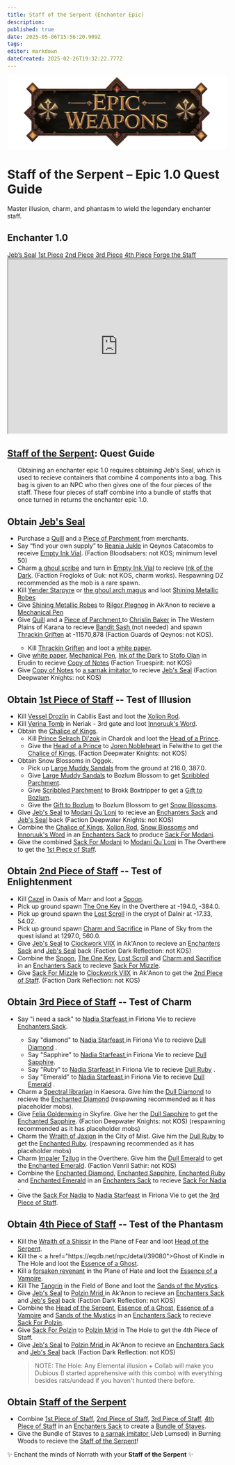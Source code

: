 ```yaml
---
title: Staff of the Serpent (Enchanter Epic)
description: 
published: true
date: 2025-05-06T15:56:20.909Z
tags: 
editor: markdown
dateCreated: 2025-02-26T19:32:22.777Z
---
```


<!-- ───────────── Enchanter Epic 1.0 – Staff of the Serpent ───────────── -->
<div class="page-container">

  <!-- Header ------------------------------------------------------- -->
  <div class="hero-card">
    <img src="/epicweapons.webp" alt="Epic Enchanter Weapons Banner" class="hero-img">
    <h1 class="hero-title">Staff of the Serpent – Epic 1.0 Quest Guide</h1>
    <p class="hero-sub">Master illusion, charm, and phantasm to wield the legendary enchanter staff.</p>
  </div>

  <!-- Original top-level heading kept intact ----------------------- -->
  <h2 id="top" class="quest-card">Enchanter 1.0</h2>

  <!-- Quick-Nav ---------------------------------------------------- -->
  <nav class="toc-nav">
    <a href="#jeb">Jeb’s Seal</a>
    <a href="#piece1">1st Piece</a>
    <a href="#piece2">2nd Piece</a>
    <a href="#piece3">3rd Piece</a>
    <a href="#piece4">4th Piece</a>
    <a href="#final">Forge the Staff</a>
  </nav>

  <!-- Item Preview ------------------------------------------------- -->
  <iframe src="https://eqdb.net/item/detail/2010650" width="100%" height="400"></iframe>

  <!-- Entire original content starts here ------------------------- -->

  <div class="quest-card" id="intro">
<h2><a href="https://eqdb.net/item/detail/2010650">Staff of the Serpent</a>: Quest Guide</h2>
<ul>
Obtaining an enchanter epic 1.0 requires obtaining Jeb's Seal, which is used to recieve containers that combine 4 components into a bag. This bag is given to an NPC who then gives one of the four pieces of the staff. These four pieces of staff combine into a bundle of staffs that once turned in returns the enchanter epic 1.0.
  </ul>
  </div>

<!-- ────────── Jeb’s Seal ────────── -->
<div class="quest-card" id="jeb">
<h2>Obtain <a href="https://eqdb.net/item/detail/10604">Jeb's Seal</a></h2>
<ul>
<li> Purchase a <a href="https://eqdb.net/item/detail/13051">Quill</a> and a <a href="https://eqdb.net/item/detail/13063"> Piece of Parchment </a> from merchants.</li>
<li> Say “find your own supply” to <a href="https://eqdb.net/npc/detail/45082">Reania Jukle</a> in Qeynos Catacombs to receive <a href="https://eqdb.net/item/detail/10626">Empty Ink Vial</a>. (Faction Bloodsabers: not KOS; minimum level 50) </li>
<li> Charm <a href="https://eqdb.net/npc/detail/66170"> a ghoul scribe</a> and turn in <a href="https://eqdb.net/item/detail/10626">Empty Ink Vial</a> to recieve <a href="https://eqdb.net/item/detail/10601">Ink of the Dark</a>. (Faction  Frogloks of Guk: not KOS, charm works). Respawning DZ recommended as the mob is a rare spawn. </li>
<li>Kill <a href="https://eqdb.net/npc/detail/56012">Yender Starpyre</a> or  <a href="https://eqdb.net/npc/detail/66156">the ghoul arch magus</a> and loot <a href="https://eqdb.net/item/detail/1360">Shining Metallic Robes</a> </li>
<li> Give <a href="https://eqdb.net/item/detail/1360">Shining Metallic Robes</a> to <a href=" https://eqdb.net/npc/detail/55121">Rilgor Plegnog</a> in Ak’Anon to recieve a <a href="https://eqdb.net/item/detail/10600"> Mechanical Pen</a> </li>
<li> Give <a href="https://eqdb.net/item/detail/13051">Quill</a> and a <a href="https://eqdb.net/item/detail/13063"> Piece of Parchment </a> to <a href="https://eqdb.net/npc/detail/12074">Chrislin Baker</a> in The Western Plains of Karana to recieve <a href="https://eqdb.net/item/detail/12100">Bandit Sash
  </a> (not needed) and spawn <a href="https://eqdb.net/npc/detail/12172">Thrackin Griften</a> at -11570,878 (Faction Guards of Qeynos: not KOS).</li> 
  <ul>
  <li>Kill <a href="https://eqdb.net/npc/detail/12172">Thrackin Griften</a> and loot a <a href="https://eqdb.net/item/detail/10602"> white paper</a>.</li>
  </ul>
  <li> Give <a href="https://eqdb.net/item/detail/10602"> white paper</a>, <a href="https://eqdb.net/item/detail/10600"> Mechanical Pen</a>, <a href="https://eqdb.net/item/detail/10601">Ink of the Dark</a> to <a href="https://eqdb.net/npc/detail/24013">Stofo Olan</a> in Erudin to recieve <a href="https://eqdb.net/item/detail/10603"> Copy of Notes</a> 
 (Faction Truespirit: not KOS)</li>
 <li>Give <a href="https://eqdb.net/item/detail/10603"> Copy of Notes</a> to <a href="https://eqdb.net/npc/detail/87065">a sarnak imitator
 </a> to recieve <a href="https://eqdb.net/item/detail/10604">Jeb's Seal</a> (Faction Deepwater Knights: not KOS) </li>
</ul>
</div>

<!-- ────────── 1st Piece ────────── -->
<div class="quest-card" id="piece1">
<h2>Obtain <a href="https://eqdb.net/item/detail/10610">1st Piece of Staff</a> -- Test of Illusion</h2>
<ul>
  <li>Kill <a href="https://eqdb.net/npc/detail/106008">Vessel Drozlin</a> in Cabilis East and loot the <a href="https://eqdb.net/item/detail/10606">Xolion Rod</a>.</li>
  <li>Kill <a href="https://eqdb.net/npc/detail/42112">Verina Tomb</a> in Neriak - 3rd gate and loot <a href="https://eqdb.net/item/detail/10607">Innoruuk's Word</a>.</li>
  <li>Obtain the <a href="https://eqdb.net/item/detail/10608">Chalice of Kings</a>.
    <ul>
      <li>Kill <a href=https://eqdb.net/npc/detail/103080>Prince Selrach Di'zok</a> in Chardok and loot the <a href="https://eqdb.net/item/detail/10627">Head of a Prince</a>.</li>
      <li>Give the <a href="https://eqdb.net/item/detail/10627">Head of a Prince</a> to <a href="https://eqdb.net/npc/detail/62000">Joren Nobleheart</a> in Felwithe to get the <a href="https://eqdb.net/item/detail/10608">Chalice of Kings</a>. (Faction Deepwater Knights: not KOS)</li>
    </ul>
  </li>
  <li>Obtain Snow Blossoms in Oggok.
    <ul>
      <li>Pick up <a href=https://eqdb.net/item/detail/10628> Large Muddy Sandals</a> from the ground at 216.0, 387.0.</li>
      <li>Give <a href=https://eqdb.net/item/detail/10628>Large Muddy Sandals</a> to Bozlum Blossom to get <a href=https://eqdb.net/item/detail/10629>Scribbled Parchment</a>.</li>
      <li>Give <a href=https://eqdb.net/item/detail/10629>Scribbled Parchment</a> to Brokk Boxtripper to get a <a href=https://eqdb.net/item/detail/10630>Gift to Bozlum</a>.</li>
      <li>Give the <a href=https://eqdb.net/item/detail/10630>Gift to Bozlum</a> to Bozlum Blossom to get <a href=https://eqdb.net/item/detail/10609>Snow Blossoms</a>.</li>
    </ul>
  </li>
  <li>Give <a href="https://eqdb.net/item/detail/10604">Jeb's Seal</a> to <a href="https://eqdb.net/npc/detail/93150"> Modani Qu`Loni</a> to recieve an <a href="https://eqdb.net/item/detail/17861">Enchanters Sack</a> and <a href="https://eqdb.net/item/detail/10604">Jeb's Seal</a> back (Faction Deepwater Knights: not KOS)</li>
  <li>Combine the <a href="https://eqdb.net/item/detail/10608">Chalice of Kings</a>, <a href="https://eqdb.net/item/detail/10606">Xolion Rod</a>, <a href=https://eqdb.net/item/detail/10609>Snow Blossoms</a> and <a href="https://eqdb.net/item/detail/10607">Innoruuk's Word</a> in an <a href="https://eqdb.net/item/detail/17861">Enchanters Sack</a> to produce <a href="https://eqdb.net/item/detail/10635"> Sack For Modani</a>.</li>
  <li>Give the combined <a href="https://eqdb.net/item/detail/10635"> Sack For Modani</a>
 to <a href="https://eqdb.net/npc/detail/93150"> Modani Qu`Loni</a> in The Overthere to get the <a href="https://eqdb.net/item/detail/10610">1st Piece of Staff</a>.</li>
</ul>
</div>

<!-- ────────── 2nd Piece ────────── -->
<div class="quest-card" id="piece2">
<h2>Obtain <a href="https://eqdb.net/item/detail/10611">2nd Piece of Staff</a> -- Test of Enlightenment</h2>
<ul>
  <li>Kill <a href="https://eqdb.net/npc/detail/37157">Cazel</a> in Oasis of Marr and loot a <a href="https://eqdb.net/item/detail/10614">Spoon</a>.</li>
  <li>Pick up ground spawn <a href="https://eqdb.net/item/detail/10615">The One Key</a> in the Overthere at -194.0, -384.0.</li>
  <li>Pick up ground spawn the <a href="https://eqdb.net/item/detail/10616">Lost Scroll</a> in the crypt of Dalnir at -17.33, 54.02.</li>
  <li>Pick up ground spawn <a href="https://eqdb.net/item/detail/10617">Charm and Sacrifice</a> in Plane of Sky from the quest island at 1297.0, 560.0.</li>
    <li>Give <a href="https://eqdb.net/item/detail/10604">Jeb's Seal</a> to <a href="https://eqdb.net/npc/detail/93150"> Clockwork VIIX</a> in Ak'Anon to recieve an <a href="https://eqdb.net/item/detail/17861">Enchanters Sack</a> and <a href="https://eqdb.net/item/detail/10604">Jeb's Seal</a> back (Faction Dark Reflection: not KOS)</li>
  <li>Combine the <a href="https://eqdb.net/item/detail/10614">Spoon</a>, <a href="https://eqdb.net/item/detail/10615">The One Key</a>, <a href="https://eqdb.net/item/detail/10616">Lost Scroll</a> and <a href="https://eqdb.net/item/detail/10617">Charm and Sacrifice</a> in an <a href="https://eqdb.net/item/detail/17861">Enchanters Sack</a> to recieve <a href="https://eqdb.net/item/detail/10636">Sack For Mizzle</a>.</li>
  <li>Give <a href="https://eqdb.net/item/detail/10636">Sack For Mizzle</a> to <a href="https://eqdb.net/npc/detail/55017">Clockwork VIIX</a> in Ak'Anon to get the <a href="https://eqdb.net/item/detail/10611">2nd Piece of Staff</a>. (Faction Dark Reflection: not KOS)</li>
</ul>
</div>

<!-- ────────── 3rd Piece ────────── -->
<div class="quest-card" id="piece3">
<h2>Obtain <a href="https://eqdb.net/item/detail/10612">3rd Piece of Staff</a> -- Test of Charm</h2>
<ul>
  <li>Say "i need a sack" to <a href="https://eqdb.net/npc/detail/84116"> Nadia Starfeast
</a> in Firiona Vie to recieve <a href="https://eqdb.net/item/detail/17861">Enchanters Sack</a>.</li>
  <ul>
    <li>Say "diamond" to <a href="https://eqdb.net/npc/detail/84116"> Nadia Starfeast
</a> in Firiona Vie to recieve <a href="https://eqdb.net/item/detail/10631">Dull Diamond</a> .</li>
    <li>Say "Sapphire" to <a href="https://eqdb.net/npc/detail/84116"> Nadia Starfeast
</a> in Firiona Vie to recieve <a href="https://eqdb.net/item/detail/10632">Dull Sapphire</a>.</li>
    <li>Say "Ruby" to <a href="https://eqdb.net/npc/detail/84116"> Nadia Starfeast
</a> in Firiona Vie to recieve <a href="https://eqdb.net/item/detail/10633">Dull Ruby</a> .</li>
      <li>Say "Emerald" to <a href="https://eqdb.net/npc/detail/84116"> Nadia Starfeast
</a> in Firiona Vie to recieve <a href="https://eqdb.net/item/detail/10634">Dull Emerald</a> .</li>
  </ul>
  <li>Charm a <a href="https://eqdb.net/npc/detail/88061">Spectral librarian</a> in Kaesora. Give him the <a href="https://eqdb.net/item/detail/10631">Dull Diamond</a> to recieve the <a href="https://eqdb.net/item/detail/10618">Enchanted Diamond</a> (respawning recommended as it has placeholder mobs).</li>
  <li>Give <a href="https://eqdb.net/npc/detail/91081">Felia Goldenwing</a> in Skyfire. Give her the <a href="https://eqdb.net/item/detail/10632">Dull Sapphire</a> to get the <a href="https://eqdb.net/item/detail/10619">Enchanted Sapphire</a>. (Faction Deepwater Knights: not KOS) (respawning recommended as it has placeholder mobs)</li>
  <li>Charm the <a href="https://eqdb.net/npc/detail/90185">Wraith of Jaxion</a> in the City of Mist. Give him the <a href="https://eqdb.net/item/detail/10633">Dull Ruby</a> to get the <a href="https://eqdb.net/item/detail/10620">Enchanted Ruby</a>. (respawning recommended as it has placeholder mobs)</li>
  <li>Charm <a href="https://eqdb.net/npc/detail/93149">Impaler Tzilug</a> in the Overthere. Give him the <a href="https://eqdb.net/item/detail/10634">Dull Emerald</a> to get the <a href="https://eqdb.net/item/detail/10621">Enchanted Emerald</a>. (Faction Venril Sathir: not KOS)
      <li>Combine the <a href="https://eqdb.net/item/detail/10618">Enchanted Diamond</a>, <a href="https://eqdb.net/item/detail/10619">Enchanted Sapphire</a>, <a href="https://eqdb.net/item/detail/10620">Enchanted Ruby</a> and <a href="https://eqdb.net/item/detail/10621">Enchanted Emerald</a> in an <a href="https://eqdb.net/item/detail/17861">Enchanters Sack</a> to recieve <a href="https://eqdb.net/item/detail/10637">Sack For Nadia</a> .</li>
  <li>Give the <a href="https://eqdb.net/item/detail/10637">Sack For Nadia</a> to <a href="https://eqdb.net/npc/detail/84116"> Nadia Starfeast</a> in Firiona Vie to get the <a href="https://eqdb.net/item/detail/10612">3rd Piece of Staff</a>.</li>
</ul>
</div>

<!-- ────────── 4th Piece ────────── -->
<div class="quest-card" id="piece4">
<h2>Obtain <a href="https://eqdb.net/item/detail/10613">4th Piece of Staff</a> -- Test of the Phantasm</h2>
<ul>
  <li>Kill the <a href=https://eqdb.net/npc/detail/72001>Wraith of a Shissir</a> in the Plane of Fear and loot <a href="https://eqdb.net/item/detail/10622">Head of the Serpent</a>.</li>
  <li>Kill the < a href="https://eqdb.net/npc/detail/39080">Ghost of Kindle</a> in The Hole and loot the <a href="https://eqdb.net/item/detail/10623">Essence of a Ghost</a>.</li>
  <li>Kill a <a href="https://eqdb.net/npc/detail/76004">forsaken revenant</a> in the Plane of Hate and loot the <a href="https://eqdb.net/item/detail/10624">Essence of a Vampire</a>.</li>
  <li>Kill The <a href="https://eqdb.net/npc/detail/78070">Tangrin</a> in the Field of Bone and loot the <a href="https://eqdb.net/item/detail/10625">Sands of the Mystics</a>.
          <li>Give <a href="https://eqdb.net/item/detail/10604">Jeb's Seal</a> to <a href="https://eqdb.net/npc/detail/39063"> Polzin Mrid </a> in Ak'Anon to recieve an <a href="https://eqdb.net/item/detail/17861">Enchanters Sack</a> and <a href="https://eqdb.net/item/detail/10604">Jeb's Seal</a> back (Faction Dark Reflection: not KOS)</li>
        <li>Combine the <a href="https://eqdb.net/item/detail/10622">Head of the Serpent</a>, <a href="https://eqdb.net/item/detail/10623">Essence of a Ghost</a>, <a href="https://eqdb.net/item/detail/10624">Essence of a Vampire</a> and <a href="https://eqdb.net/item/detail/10625">Sands of the Mystics</a> in an <a href="https://eqdb.net/item/detail/17861">Enchanters Sack</a> to recieve <a href="https://eqdb.net/item/detail/10638">Sack For Polzin</a>.</li>
    <li>Give <a href="https://eqdb.net/item/detail/10638">Sack For Polzin</a> to <a href="https://eqdb.net/npc/detail/39063"> Polzin Mrid</a> in The Hole to get the <a url="https://eqdb.net/item/detail/10613">4th Piece of Staff</a>.</li>
            <li>Give <a href="https://eqdb.net/item/detail/10604">Jeb's Seal</a> to <a href="https://eqdb.net/npc/detail/39063"> Polzin Mrid </a> in Ak'Anon to recieve an <a href="https://eqdb.net/item/detail/17861">Enchanters Sack</a> and <a href="https://eqdb.net/item/detail/10604">Jeb's Seal</a> back (Faction Dark Reflection: not KOS)</li>
<blockquote>
  <p>NOTE: The Hole: Any Elemental illusion + Collab will make you Dubious (I started apprehensive with this combo) with everything besides rats/undead if you haven't hunted there before.</p>
</blockquote>
</ul>
</div>

<!-- ────────── Final Turn-in ────────── -->
<div class="quest-card final" id="final">
<h2>Obtain <a href="https://eqdb.net/item/detail/2010650">Staff of the Serpent</a></h2>
<ul>
  <li>Combine <a href="https://eqdb.net/item/detail/10610">1st Piece of Staff</a>, <a href="https://eqdb.net/item/detail/10611">2nd Piece of Staff</a>, <a href="https://eqdb.net/item/detail/10612">3rd Piece of Staff</a>, <a href="https://eqdb.net/item/detail/10613">4th Piece of Staff</a>  in an <a href="https://eqdb.net/item/detail/17861">Enchanters Sack</a> to create a <a href="https://eqdb.net/item/detail/10639">Bundle of Staves</a>.</li>
  <li>Give the Bundle of Staves to <a href="https://eqdb.net/npc/detail/87065">a sarnak imitator
 </a>  (Jeb Lumsed) in Burning Woods to recieve the <a href="https://eqdb.net/item/detail/2010650">Staff of the Serpent</a>!</li>
</ul>
<p class="reward">✨ Enchant the minds of Norrath with your <strong>Staff of the Serpent</strong> ✨</p>
</div>
</div>
